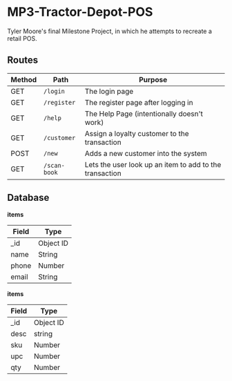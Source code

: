 # MP3-Tractor-Depot-POS

Tyler Moore's final Milestone Project, in which he attempts to recreate a retail POS.

## Routes
| Method | Path | Purpose |
| ------ | ------------------------------------- | ----------------------------- |
| GET | `/login` | The login page |
| GET | `/register` | The register page after logging in |
| GET | `/help` | The Help Page (intentionally doesn't work) |
| GET | `/customer` | Assign a loyalty customer to the transaction |
| POST | `/new` | Adds a new customer into the system |
| GET | `/scan-book` | Lets the user look up an item to add to the transaction |

## Database

**items**

| Field | Type |
| ---------- | ------------ |
| _id | Object ID |
| name | String |
| phone | Number |
| email | String |

**items**

| Field | Type |
| ---------- | ------------ |
| _id | Object ID |
| desc | string |
| sku | Number |
| upc | Number |
| qty | Number |